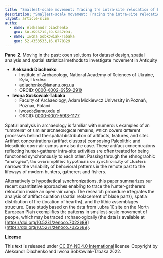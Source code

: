 ```yaml
---
title: "Smallest-scale movement: Tracing the intra-site relocation of hunter-gatherers"
description: "Smallest-scale movement: Tracing the intra-site relocation of hunter-gatherers"
layout: article-slim
auths:
  - name: Aleksandr Diachenko
    geo: 50.4505715,30.5267094,
  - name: Iwona Sobkowiak-Tabaka
    geo: 52.4353533,16.8778329
---
```



**Panel 2**. Moving in the past: open solutions for dataset design, spatial analysis and spatial statistical methods to investigate movement in Antiquity

- **Aleksandr Diachenko**
  - Institute of Archaeology, National Academy of Sciences of Ukraine, Kyiv, Ukraine
  - [adiachenko@iananu.org.ua](mailto:adiachenko@iananu.org.ua)
  - ORCID: [0000-0002-6959-2919](https://orcid.org/0000-0002-6959-2919)
- **Iwona Sobkowiak-Tabaka**
  - Faculty of Archaeology, Adam Mickiewicz University in Poznań, Poznań, Poland
  - [iwosob@amu.edu.pl](mailto:iwosob@amu.edu.pl)
  - ORCID: [0000-0001-5913-1177](https://orcid.org/0000-0001-5913-1177)

Spatial analysis in archaeology is familiar with numerous examples of an “umbrella” of similar archaeological remains, which covers different processes behind the spatial distribution of artifacts, features, and sites. Artifact concentrations (artifact clusters) composing Paleolithic and Mesolithic open-air camps are also the case. These artifact concentrations reflecting hunter-gatherer intra-site activities are often treated for being functioned synchronously to each other. Passing through the ethnographic “analogies”, the oversimplified hypothesis on synchronicity of clusters narrows the variability of behavioral patterns in the remote past to the lifeways of modern hunters, gatherers and fishers. 

Alternatively to hypothetical synchronizations, this paper summarizes our recent quantitative approaches enabling to trace the hunter-gatherers relocation inside an open-air camp. The research procedure integrates the analysis of artifact curation (spatial replacement of blade parts), spatial distribution of fire (location of hearths), and the lithic assemblages structure. Case study based on the data from Lubra 10 site on the North European Plain exemplifies the patterns in smallest-scale movement of people, which may be traced archaeologically (the data is available at [https://doi.org/10.5281/zenodo.7022689](https://doi.org/10.5281/zenodo.7022689).


**License**

This text is released under [CC BY-ND 4.0 International](https://creativecommons.org/licenses/by-nd/4.0/) license. Copyright by Aleksandr Diachenko and Iwona Sobkowiak-Tabaka 2022.
